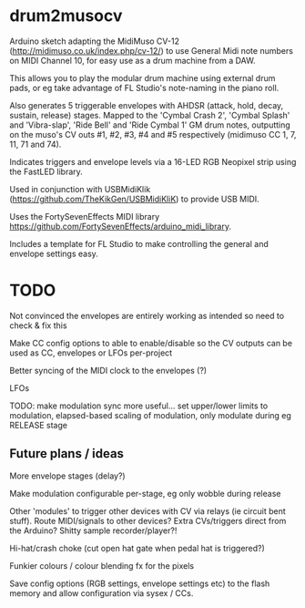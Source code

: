 # drum2musocv

Arduino sketch adapting the MidiMuso CV-12 (http://midimuso.co.uk/index.php/cv-12/) to use General Midi note numbers on MIDI Channel 10, for easy use as a drum machine from a DAW.  

This allows you to play the modular drum machine using external drum pads, or eg take advantage of FL Studio's note-naming in the piano roll.

Also generates 5 triggerable envelopes with AHDSR (attack, hold, decay, sustain, release) stages.  Mapped to the 'Cymbal Crash 2', 'Cymbal Splash' and 'Vibra-slap', 'Ride Bell' and 'Ride Cymbal 1' GM drum notes, outputting on the muso's CV outs #1, #2, #3, #4 and #5 respectively (midimuso CC 1, 7, 11, 71 and 74).

Indicates triggers and envelope levels via a 16-LED RGB Neopixel strip using the FastLED library.

Used in conjunction with USBMidiKlik (https://github.com/TheKikGen/USBMidiKliK) to provide USB MIDI.

Uses the FortySevenEffects MIDI library https://github.com/FortySevenEffects/arduino_midi_library.

Includes a template for FL Studio to make controlling the general and envelope settings easy.

# TODO

Not convinced the envelopes are entirely working as intended so need to check & fix this

Make CC config options to able to enable/disable so the CV outputs can be used as CC, envelopes or LFOs per-project

Better syncing of the MIDI clock to the envelopes (?)

LFOs

TODO: make modulation sync more useful... set upper/lower limits to modulation, elapsed-based scaling of modulation, only modulate during eg RELEASE stage

## Future plans / ideas

More envelope stages (delay?)

Make modulation configurable per-stage, eg only wobble during release

Other 'modules' to trigger other devices with CV via relays (ie circuit bent stuff).  Route MIDI/signals to other devices?  Extra CVs/triggers direct from the Arduino?  Shitty sample recorder/player?!

Hi-hat/crash choke (cut open hat gate when pedal hat is triggered?)

Funkier colours / colour blending fx for the pixels

Save config options (RGB settings, envelope settings etc) to the flash memory and allow configuration via sysex / CCs.
